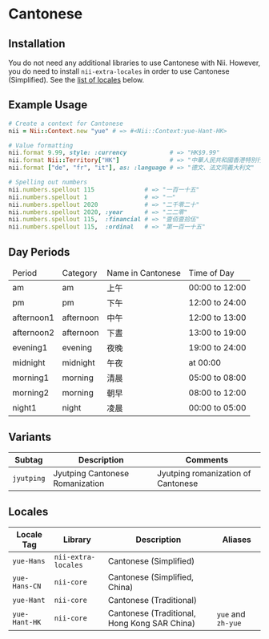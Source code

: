 <!-- This file has been generated. Source: languages/_template.md.erb -->

# Cantonese

## Installation

You do not need any additional libraries to use Cantonese with Nii.
However, you do need to install `nii-extra-locales` in order to use Cantonese (Simplified).
See the [list of locales](#locales) below.

## Example Usage

``` ruby
# Create a context for Cantonese
nii = Nii::Context.new "yue" # => #<Nii::Context:yue-Hant-HK>

# Value formatting
nii.format 9.99, style: :currency            # => "HK$9.99"
nii.format Nii::Territory["HK"]              # => "中華人民共和國香港特別行政區"
nii.format ["de", "fr", "it"], as: :language # => "德文、法文同義大利文"

# Spelling out numbers
nii.numbers.spellout 115              # => "一百一十五"
nii.numbers.spellout 1                # => "一"
nii.numbers.spellout 2020             # => "二千零二十"
nii.numbers.spellout 2020, :year      # => "二二零"
nii.numbers.spellout 115,  :financial # => "壹佰壹拾伍"
nii.numbers.spellout 115,  :ordinal   # => "第一百一十五"
```

## Day Periods


<table>
  <thead>
    <tr>
      <td>Period</td>
      <td>Category</td>
      <td>Name in Cantonese</td>
      <td>Time of Day</td>
    </tr>
  </thead>
  <tbody>
    <tr>
      <td>am</td>
      <td>am</td>
      <td>上午</td>
      <td>00:00 to 12:00</td>
    </tr>
    <tr>
      <td>pm</td>
      <td>pm</td>
      <td>下午</td>
      <td>12:00 to 24:00</td>
    </tr>
    <tr>
      <td>afternoon1</td>
      <td>afternoon</td>
      <td>中午</td>
      <td>12:00 to 13:00</td>
    </tr>
    <tr>
      <td>afternoon2</td>
      <td>afternoon</td>
      <td>下晝</td>
      <td>13:00 to 19:00</td>
    </tr>
    <tr>
      <td>evening1</td>
      <td>evening</td>
      <td>夜晚</td>
      <td>19:00 to 24:00</td>
    </tr>
    <tr>
      <td>midnight</td>
      <td>midnight</td>
      <td>午夜</td>
      <td>at 00:00</td>
    </tr>
    <tr>
      <td>morning1</td>
      <td>morning</td>
      <td>清晨</td>
      <td>05:00 to 08:00</td>
    </tr>
    <tr>
      <td>morning2</td>
      <td>morning</td>
      <td>朝早</td>
      <td>08:00 to 12:00</td>
    </tr>
    <tr>
      <td>night1</td>
      <td>night</td>
      <td>凌晨</td>
      <td>00:00 to 05:00</td>
    </tr>
  </tbody>
</table>


## Variants

<table>
  <thead>
    <tr>
      <th>Subtag</th>
      <th>Description</th>
      <th>Comments</th>
    </tr>
  </thead>
  <tbody>
    <tr>
      <td><code>jyutping</code></td>
      <td>Jyutping Cantonese Romanization</td>
      <td>Jyutping romanization of Cantonese</td>
    </tr>
  </tbody>
</table>

## Locales

<table>
  <thead>
    <tr>
      <th>Locale Tag</th>
      <th>Library</th>
      <th>Description</th>
      <th>Aliases</th>
    </tr>
  </thead>
  <tbody>
    <tr>
      <td><code>yue-Hans</code></td>
      <td><code>nii-extra-locales</code></td>
      <td>Cantonese (Simplified)</td>
      <td></td>
    </tr>
    <tr>
      <td><code>yue-Hans-CN</code></td>
      <td><code>nii-core</code></td>
      <td>Cantonese (Simplified, China)</td>
      <td></td>
    </tr>
    <tr>
      <td><code>yue-Hant</code></td>
      <td><code>nii-core</code></td>
      <td>Cantonese (Traditional)</td>
      <td></td>
    </tr>
    <tr>
      <td><code>yue-Hant-HK</code></td>
      <td><code>nii-core</code></td>
      <td>Cantonese (Traditional, Hong Kong SAR China)</td>
      <td><code>yue</code> and <code>zh-yue</code></td>
    </tr>
  </tbody>
</table>

